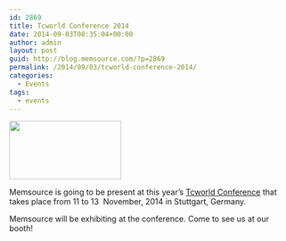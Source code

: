 ```yaml
---
id: 2869
title: Tcworld Conference 2014
date: 2014-09-03T08:35:04+00:00
author: admin
layout: post
guid: http://blog.memsource.com/?p=2869
permalink: /2014/09/03/tcworld-conference-2014/
categories:
  - Events
tags:
  - events
---
```

[<img class=" size-full wp-image-2870 alignleft" title="TCWORLD Logo" src="/wp-content/uploads/2014/09/TCWORLD.png" alt="" width="201" height="105" />](http://conferences.tekom.de/tcworld14/)

Memsource is going to be present at this year’s [Tcworld Conference](http://conferences.tekom.de/tcworld14/) that takes place from 11 to 13  November, 2014 in Stuttgart, Germany.

<div>
  <p>
    Memsource will be exhibiting at the conference. Come to see us at our booth!
  </p>
</div>

<!--more-->